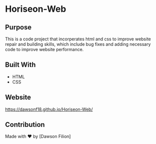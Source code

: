 # Horiseon-Web

## Purpose
This is a code project that incorperates html and css to improve website repair and building skills, which include bug fixes and adding necessary code to improve website performance.

## Built With
* HTML
* CSS

## Website
https://dawsonf18.github.io/Horiseon-Web/

## Contribution
Made with ❤️ by [Dawson Filion]